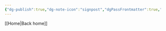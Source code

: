 ```yaml
---
{"dg-publish":true,"dg-note-icon":"signpost","dgPassFrontmatter":true,"noteIcon":"signpost","permalink":"/10-tags/investigation/","created":"2025-10-13T20:17:15.531+01:00","updated":"2025-10-25T17:06:20.877+01:00"}
---
```


[[Home\|Back home]]